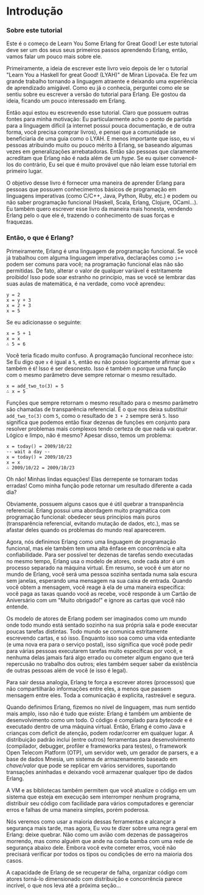 # Introdução
### Sobre este tutorial

Este é o começo de Learn You Some Erlang for Great Good! Ler este tutorial deve ser um dos seus seus primeiros passos aprendendo Erlang, então, vamos falar um pouco mais sobre ele.

Primeiramente, a ideia de escrever este livro veio depois de ler o tutorial "Learn You a Haskell for great Good! (LYAH)" de Miran Lipovača. Ele fez um grande trabalho tornando a linguagem atraente e deixando uma experiência de aprendizado amigável. Como eu já o conhecia, perguntei como ele se sentiu sobre eu escrever a versão do tutorial para Erlang. Ele gostou da ideia, ficando um pouco interessado em Erlang.

Então aqui estou eu escrevendo esse tutorial. Claro que possuem outras fontes para minha motivação: Eu particularmente acho o ponto de partida para a linguagem difícil (a internet possui pouca documentação, e de outra forma, você precisa comprar livros), e pensei que a comunidade se beneficiaria de uma guia como o LYAH. E menos importante que isso, eu vi pessoas atribuindo muito ou pouco mérito à Erlang, se baseando algumas vezes em generalizações arrebatadoras. Então são pessoas que claramente acreditam que Erlang não é nada além de um _hype_. Se eu quiser convencê-los do contrário, Eu sei que é muito provável que não leiam esse tutorial em primeiro lugar.

O objetivo desse livro é fornecer uma maneira de aprender Erlang para pessoas que possuem conhecimentos básicos de programação em linguagens imperativas (como C/C++, Java, Python, Ruby, etc.) e podem ou não saber programação funcional (Haskell, Scala, Erlang, Clojure, OCaml...). Eu também quero escrever esse livro da maneira mais honesta, vendendo Erlang pelo o que ele é, trazendo o conhecimento de suas forças e fraquezas.

### Então, o que é Erlang?

Primeiramente, Erlang é uma linguagem de programação funcional. Se você já trabalhou com alguma linguagem imperativa, declarações como `i++` podem ser comuns para você; na programação funcional elas não são permitidas. De fato, alterar o valor de qualquer variável é estritamente proibido! Isso pode soar estranho no princípio, mas se você se lembrar das suas aulas de matemática, é na verdade, como você aprendeu:

```
y = 2
x = y + 3
x = 2 + 3
x = 5
```

Se eu adicionasse o seguinte:
```
x = 5 + 1
x = x
∴ 5 = 6
```

Você teria ficado muito confuso. A programação funcional reconhece isto: Se Eu digo que `x` é igual a `5`, então eu não posso logicamente afirmar que `x` também é `6`! Isso é ser desonesto. Isso é também o porque uma função com o mesmo parâmetro deve sempre retornar o mesmo resultado.

```
x = add_two_to(3) = 5
∴ x = 5
```

Funções que sempre retornam o mesmo resultado para o mesmo parâmetro são chamadas de transparência referencial. É o que nos deixa substituir `add_two_to(3)` com `5`, como o resultado de `3 + 2` sempre será `5`. Isso significa que podemos então fixar dezenas de funções em conjunto para resolver problemas mais complexos tendo certeza de que nada vai quebrar. Lógico e limpo, não é mesmo? Apesar disso, temos um problema:

```
x = today() = 2009/10/22
-- wait a day --
x = today() = 2009/10/23
x = x
∴ 2009/10/22 = 2009/10/23
```

Oh não! Minhas lindas equações! Elas derrepente se tornaram todas erradas! Como minha função pode retornar um resultado diferente a cada dia?

Obviamente, possuem alguns casos que é útil quebrar a transparência referencial. Erlang possui uma abordagem muito pragmática com programação funcional: obedecer seus princípios mais puros (transparência referencial, evitando mutação de dados, etc.), mas se afastar deles quando os problemas do mundo real aparecerem.

Agora, nós definimos Erlang como uma linguagem de programação funcional, mas ele também tem uma alta ênfase em concorrência e alta confiabilidade. Para ser possível ter dezenas de tarefas sendo executadas no mesmo tempo, Erlang usa o modelo de atores, onde cada ator é um processo separado na máquina virtual. Em resumo, se você é um ator no mundo de Erlang, você será uma pessoa sozinha sentada numa sala escura sem janelas, esperando uma mensagem na sua caixa de entrada. Quando você obtem a mensagem, você reage à ela de uma maneira específica: você paga as taxas quando você as recebe, você responde à um Cartão de Aniversário com um "Muito obrigado!" e ignore as cartas que você não entende.

Os modelo de atores de Erlang podem ser imaginados como um mundo onde todo mundo está sentado sozinho na sua própria sala e pode executar poucas tarefas distintas. Todo mundo se comunica estritamente escrevendo cartas, e só isso. Enquanto isso soa como uma vida entediante (e uma nova era para o serviço postal), isso significa que você pode pedir para várias pessoas executarem tarefas muito específicas por você, e nenhuma delas jamais fará algo errado ou cometer algum engano que terá repercusão no trabalho dos outros; eles também sequer saber da existência de outras pessoas além de você (e isso é legal).

Para sair dessa analogia, Erlang te força a escrever atores (processos) que não compartilharão informações entre eles, a menos que passem mensagem entre eles. Toda a comunicação é explicita, rastreável e segura.

Quando definimos Erlang, fizemos no nível de linguagem, mas num sentido mais amplo, isso não é tudo que existe: Erlang é também um ambiente de desenvolvimento como um todo. O código é compilado para _bytecode_ e é executado dentro de uma máquina virtual. Então, Erlang é como Java e crianças com deficit de atenção, podem rodar/correr em qualquer lugar. A distribuição padrão inclui (entre outros) ferramentas para desenvolvimento (compilador, debugger, profiler e frameworks para testes), o framework Open Telecom Platform (OTP), um servidor web, um gerador de parsers, e a base de dados Mnesia, um sistema de armazenamento baseado em _chave/valor_ que pode se replicar em vários servidores, suportando transações aninhadas e deixando você armazenar qualquer tipo de dados Erlang.

A VM e as bibliotecas também permitem que você atualize o código em um sistema que esteja em execução sem interromper nenhum programa, distribuir seu código com facilidade para vários computadores e gerenciar erros e falhas de uma maneira simples, porém poderosa.

Nós veremos como usar a maioria dessas ferramentas e alcançar a segurança mais tarde, mas agora, Eu vou te dizer sobre uma regra geral em Erlang: deixe quebrar. Não como um avião com dezenas de passageiros morrendo, mas como alguém que ande na corda bamba com uma rede de segurança abaixo dele. Embora você evite cometer erros, você não precisará verificar por todos os tipos ou condições de erro na maioria dos casos.

A capacidade de Erlang de se recuperar de falha, organizar código com atores torná-lo dimensionado com distribuição e concorrência parece incrível, o que nos leva até a próxima seção...